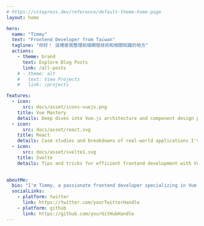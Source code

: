 ```yaml
---
# https://vitepress.dev/reference/default-theme-home-page
layout: home

hero:
  name: "Timmy"
  text: "Frontend Developer from Taiwan"
  tagline: "你好！ 這裡是我整理前端開發技術和相關知識的地方"
  actions:
    - theme: brand
      text: Explore Blog Posts
      link: /all-posts
    # - theme: alt
    #   text: View Projects
    #   link: /projects

features:
  - icon: 
      src: docs/asset/icons-vuejs.png
    title: Vue Mastery
    details: Deep dives into Vue.js architecture and component design patterns.
  - icon: 
      src: docs/asset/react.svg 
    title: React
    details: Case studies and breakdowns of real-world applications I've built with Vue.
  - icon:
      src: docs/asset/svelte1.svg
    title: Svelte
    details: Tips and tricks for efficient frontend development with Vue.js.
  

aboutMe:
  bio: "I'm Timmy, a passionate frontend developer specializing in Vue.js. Follow my journey on Twitter or GitHub."
  socialLinks:
    - platform: twitter
      link: https://twitter.com/yourTwitterHandle
    - platform: github
      link: https://github.com/yourGitHubHandle
---
```


